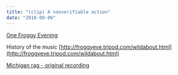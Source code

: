 ```yaml
---
title: "(clip) A nonverifiable action"
date: "2010-09-06"
---
```


[One Froggy Evening](http://www.youtube.com/watch?v=FvX_TvnBcOU "One Froggy Evening")

History of the music [http://froggyeve.tripod.com/wildabout.html](http://froggyeve.tripod.com/wildabout.html)

[Michigan rag - original recording](https://soundcloud.com/david-reinstein-516517762/michigan_rag_orig_recording)
